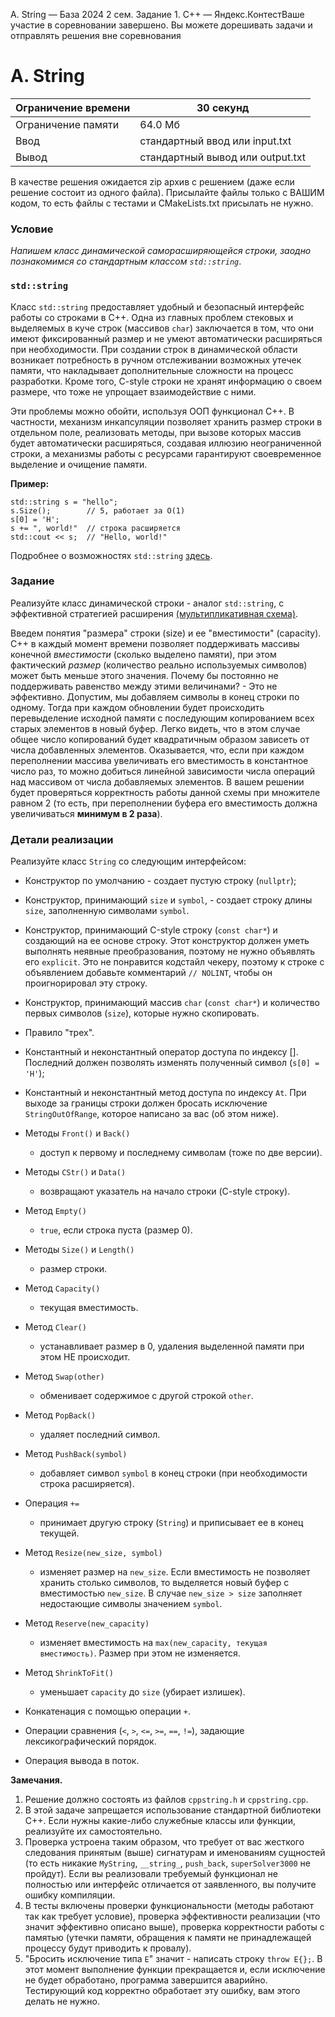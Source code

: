  A. String — База 2024 2 сем. Задание 1\. C\+\+ — Яндекс.КонтестВаше участие в соревновании завершено. Вы можете дорешивать задачи и отправлять решения вне соревнования


A. String
=========




| Ограничение времени | 30 секунд |
| --- | --- |
| Ограничение памяти | 64\.0 Мб |
| Ввод | стандартный ввод или input.txt |
| Вывод | стандартный вывод или output.txt |






В качестве решения ожидается zip архив с решением (даже если решение состоит из одного файла). Присылайте файлы только с ВАШИМ кодом, то есть файлы с тестами и CMakeLists.txt присылать не нужно.


### Условие


*Напишем класс динамической саморасширяющейся строки, заодно познакомимся со стандартным классом `std::string`*.


### `std::string`


Класс `std::string` предоставляет удобный и безопасный интерфейс работы со строками в C\+\+. Одна из главных проблем
 стековых и выделяемых в куче строк (массивов `char`) заключается в том, что они имеют фиксированный размер и не умеют
 автоматически расширяться при необходимости. При создании строк в динамической области возникает потребность
 в ручном отслеживании возможных утечек памяти, что накладывает дополнительные сложности на процесс разработки. Кроме
 того, C\-style строки не хранят информацию о своем размере, что тоже не упрощает взаимодействие с ними.


Эти проблемы можно обойти, используя ООП функционал C\+\+. В частности, механизм инкапсуляции позволяет хранить размер
 строки в отдельном поле, реализовать методы, при вызове которых массив будет автоматически расширяться, создавая иллюзию
 неограниченной строки, а механизмы работы с ресурсами гарантируют своевременное выделение и очищение памяти.


**Пример:**




```
std::string s = "hello";
s.Size();        // 5, работает за O(1)
s[0] = 'H';
s += ", world!"  // строка расширяется
std::cout << s;  // "Hello, world!"
```


Подробнее о возможностях `std::string` [здесь](https://en.cppreference.com/w/cpp/string/basic_string).


### Задание


Реализуйте класс динамической строки \- аналог `std::string`, с эффективной стратегией расширения [(мультипликативная
 схема)](https://en.wikipedia.org/wiki/Dynamic_array#Geometric_expansion_and_amortized_cost).


Введем понятия "размера" строки (size) и ее "вместимости" (capacity). С\+\+ в каждый момент времени позволяет поддерживать
 массивы конечной *вместимости* (сколько выделено памяти), при этом фактический *размер* (количество реально используемых
 символов) может быть меньше этого значения. Почему бы постоянно не поддерживать равенство между этими величинами? \- Это
 не эффективно. Допустим, мы добавляем символы в конец строки по одному. Тогда при каждом обновлении будет происходить
 перевыделение исходной памяти с последующим копированием всех старых элементов в новый буфер. Легко видеть, что в этом
 случае общее число копирований будет квадратичным образом зависеть от числа добавленных элементов. Оказывается, что,
 если при каждом переполнении массива увеличивать его вместимость в константное число раз, то можно добиться линейной
 зависимости числа операций над массивом от числа добавляемых элементов. В вашем решении будет проверяться корректность
 работы данной схемы при множителе равном 2 (то есть, при переполнении буфера его вместимость должна увеличиваться
 **минимум в 2 раза**).
 


### Детали реализации


Реализуйте класс `String` со следующим интерфейсом:


* Конструктор по умолчанию \- создает пустую строку (`nullptr`);
* Конструктор, принимающий `size` и `symbol`, \- создает строку длины `size`, заполненную символами `symbol`.
* Конструктор, принимающий С\-style строку (`const char*`) и создающий на ее основе строку. Этот конструктор должен уметь
 выполнять неявные преобразования, поэтому не нужно объявлять его `explicit`. Это не понравится кодстайл чекеру, поэтому
 к строке с объявлением добавьте комментарий `// NOLINT`, чтобы он проигнорировал эту строку.
* Конструктор, принимающий массив `char` (`const char*`) и количество первых символов (`size`), которые нужно
 скопировать.
* Правило "трех".
* Константный и неконстантный оператор доступа по индексу \[]. Последний должен позволять изменять полученный символ
 (`s[0] = 'H'`);
* Константный и неконстантный метод доступа по индексу `At`. При выходе за границы строки должен бросать исключение
 `StringOutOfRange`, которое написано за вас (об этом ниже).
* Методы `Front()` и `Back()`

	+ доступ к первому и последнему символам (тоже по две версии).
* Методы `CStr()` и `Data()`

	+ возвращают указатель на начало строки (C\-style строку).
* Метод `Empty()`

	+ `true`, если строка пуста (размер 0\).
* Методы `Size()` и `Length()`

	+ размер строки.
* Метод `Capacity()`

	+ текущая вместимость.
* Метод `Clear()`

	+ устанавливает размер в 0, удаления выделенной памяти при этом НЕ происходит.
* Метод `Swap(other)`

	+ обменивает содержимое с другой строкой `other`.
* Метод `PopBack()`

	+ удаляет последний символ.
* Метод `PushBack(symbol)`

	+ добавляет символ `symbol` в конец строки (при необходимости строка расширяется).
* Операция `+=`

	+ принимает другую строку (`String`) и приписывает ее в конец текущей.
* Метод `Resize(new_size, symbol)`

	+ изменяет размер на `new_size`. Если вместимость не позволяет хранить столько
	 символов, то выделяется новый буфер с вместимостью `new_size`. В случае `new_size > size` заполняет недостающие
	 символы значением `symbol`.
* Метод `Reserve(new_capacity)`

	+ изменяет вместимость на `max(new_capacity, текущая вместимость)`. Размер при этом не
	 изменяется.
* Метод `ShrinkToFit()`

	+ уменьшает `capacity` до `size` (убирает излишек).
* Конкатенация с помощью операции `+`.
* Операции сравнения (`<`, `>`, `<=`, `>=`, `==`, `!=`), задающие лексикографический порядок.
* Операция вывода в поток.


**Замечания.**


1. Решение должно состоять из файлов `cppstring.h` и `cppstring.cpp`.
2. В этой задаче запрещается использование стандартной библиотеки C\+\+. Если нужны какие\-либо служебные классы или
 функции, реализуйте их самостоятельно.
3. Проверка устроена таким образом, что требует от вас жесткого следования принятым (выше) сигнатурам и именованиям
 сущностей (то есть никакие `MyString`, `__string_`, `push_back`, `superSolver3000` не пройдут). Если вы реализовали
 требуемый функционал не полностью или интерфейс отличается от заявленного, вы получите ошибку компиляции.
4. В тесты включены проверки функциональности (методы работают так как требует условие), проверка эффективности
 реализации (что значит эффективно описано выше), проверка корректности работы с памятью (утечки памяти, обращения к
 памяти не принадлежащей процессу будут приводить к провалу).
5. "Бросить исключение типа `E`" значит \- написать строку `throw E{};`. В этот момент выполнение функции прекращается и,
 если исключение не будет обработано, программа завершится аварийно. Тестирующий код корректно обработает эту ошибку, вам
 этого делать не нужно.




